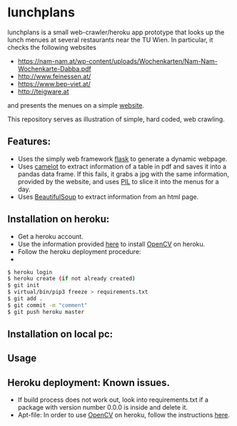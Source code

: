 # lunchplans

lunchplans is a small web-crawler/heroku app prototype that looks up the lunch menues at several restaurants near the TU Wien. In particular, it checks the following websites

* https://nam-nam.at/wp-content/uploads/Wochenkarten/Nam-Nam-Wochenkarte-Dabba.pdf
* http://www.feinessen.at/
* https://www.bep-viet.at/
* http://teigware.at

and presents the menues on a simple [website](https://lunchplans.herokuapp.com).

This repository serves as illustration of simple, hard coded, web crawling.

## Features:

* Uses the simply web framework [flask](https://palletsprojects.com/p/flask/) to generate a dynamic webpage.
* Uses [camelot](https://camelot-py.readthedocs.io/en/master/) to extract information of a table in pdf and saves it into a pandas data frame. If this fails, it grabs a jpg with the same information, provided by the website, and uses [PIL](https://en.wikipedia.org/wiki/Python_Imaging_Library) to slice it into the menus for a day.
* Uses [BeautifulSoup](https://www.crummy.com/software/BeautifulSoup/bs4/doc/) to extract information from an html page.

## Installation on heroku:

* Get a heroku account.
* Use the information provided [here](https://stackoverflow.com/questions/49469764/how-to-use-opencv-with-heroku/51004957) to install [OpenCV](https://opencv.org/) on heroku.
* Follow the heroku deployment procedure:
* 
```sh
$ heroku login
$ heroku create (if not already created)
$ git init
$ virtual/bin/pip3 freeze > requirements.txt
$ git add .
$ git commit -m "comment"
$ git push heroku master
```
## Installation on local pc:

## Usage

## Heroku deployment: Known issues.

* If build process does not work out, look into requirements.txt if a package with version number 0.0.0 is inside and delete it.
* Apt-file: In order to use [OpenCV](https://opencv.org/) on heroku, follow the instructions [here](https://stackoverflow.com/questions/49469764/how-to-use-opencv-with-heroku/51004957).

